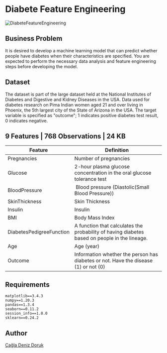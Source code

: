 # Diabete Feature Engineering
![DiabeteFeatureEngineering](https://user-images.githubusercontent.com/84645968/217634401-1cfdf202-b1e2-421f-96d2-0b33cfc741d8.png)

## Business Problem 
It is desired to develop a machine learning model that can predict whether people have diabetes when their characteristics are specified. You are expected to perform the necessary data analysis and feature engineering steps before developing the model.
## Dataset
The dataset is part of the large dataset held at the National Institutes of Diabetes and Digestive and Kidney Diseases in the USA. Data used for diabetes research on Pima Indian women aged 21 and over living in Phoenix, the 5th largest city of the State of Arizona in the USA. The target variable is specified as "outcome"; 1 indicates positive diabetes test result, 0 indicates negative.
## 9 Features | 768 Observations | 24 KB
| Feature | Definition |
| --- | --- |
| Pregnancies | Number of pregnancies |
| Glucose | 2-hour plasma glucose concentration in the oral glucose tolerance test |
| BloodPressure | Blood pressure (Diastolic(Small Blood Pressure)) |
| SkinThickness | Skin Thickness |
| Insulin | Insulin |
| BMI | Body Mass Index |
| DiabetesPedigreeFunction | A function that calculates the probability of having diabetes based on people in the lineage. |
| Age | Age (year) |
| Outcome | Information whether the person has diabetes or not. Have the disease (1) or not (0) |
## Requirements
```
matplotlib==3.4.3
numpy==1.20.3
pandas==1.3.4
seaborn==0.11.2
session_info==1.0.0
sklearn==0.24.2
```
## Author
[Çağla Deniz Doruk](https://github.com/cagladenizdoruk)
